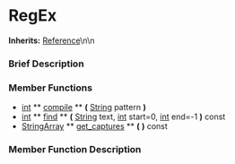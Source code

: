 #  RegEx  
**Inherits:** [Reference](class_reference)\\n\\n
###  Brief Description  


###  Member Functions 
  * [int](class_int)  ** [compile](#compile) **  **(** [String](class_string) pattern  **)**
  * [int](class_int)  ** [find](#find) **  **(** [String](class_string) text, [int](class_int) start=0, [int](class_int) end=-1  **)** const
  * [StringArray](class_stringarray)  ** [get_captures](#get_captures) **  **(** **)** const

###  Member Function Description  
